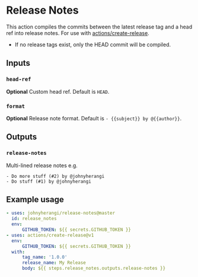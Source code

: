 # Release Notes

This action compiles the commits between the latest release tag and a head ref into release notes. For use with [actions/create-release](https://github.com/actions/create-release).

-   If no release tags exist, only the HEAD commit will be compiled.

## Inputs

### `head-ref`

**Optional** Custom head ref. Default is `HEAD`.

### `format`

**Optional** Release note format. Default is `- {{subject}} by @{{author}}`.

## Outputs

### `release-notes`

Multi-lined release notes e.g.
```
- Do more stuff (#2) by @johnyherangi
- Do stuff (#1) by @johnyherangi
```

## Example usage

```yaml
- uses: johnyherangi/release-notes@master
  id: release_notes
  env:
      GITHUB_TOKEN: ${{ secrets.GITHUB_TOKEN }}
- uses: actions/create-release@v1
  env:
      GITHUB_TOKEN: ${{ secrets.GITHUB_TOKEN }}
  with:
      tag_name: '1.0.0'
      release_name: My Release
      body: ${{ steps.release_notes.outputs.release-notes }}
```
